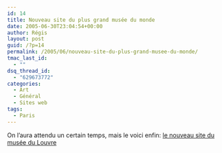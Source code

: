 ```yaml
---
id: 14
title: Nouveau site du plus grand musée du monde
date: 2005-06-30T23:04:54+00:00
author: Régis
layout: post
guid: /?p=14
permalink: /2005/06/nouveau-site-du-plus-grand-musee-du-monde/
tmac_last_id:
  - ""
dsq_thread_id:
  - "629673772"
categories:
  - Art
  - Général
  - Sites web
tags:
  - Paris
---
```

On l&rsquo;aura attendu un certain temps, mais le voici enfin: [le nouveau site du musée du Louvre](http://www.louvre.fr/)